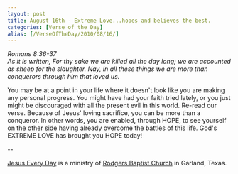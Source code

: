 ```yaml
---
layout: post
title: August 16th - Extreme Love...hopes and believes the best.
categories: [Verse of the Day]
alias: [/VerseOfTheDay/2010/08/16/]
---
```


_Romans 8:36-37  
As it is written, For thy sake we are killed all the day long; we
are accounted as sheep for the slaughter. Nay, in all these things we
are more than conquerors through him that loved us._

You may be at a point in your life where it doesn't look like you
are making any personal progress. You might have had your faith tried
lately, or you just might be discouraged with all the present evil in
this world. Re-read our verse. Because of Jesus' loving sacrifice,
you can be more than a conqueror. In other words, you are enabled,
through HOPE, to see yourself on the other side having already
overcome the battles of this life. God's EXTREME LOVE has brought you
HOPE today!

 --

<a href=http://jesuseveryday.net>Jesus Every Day</a> is a ministry of <a href=http://rodgersbaptist.net>Rodgers Baptist Church</a> in Garland, Texas.
